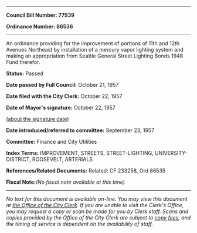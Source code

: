 

********

**Council Bill Number: 77939**
   
**Ordinance Number: 86536**
********

 An ordinance providing for the improvement of portions of 11th and 12th Avenues Northeast by installation of a mercury vapor lighting system and making an appropriation from Seattle General Street Lighting Bonds 1948 Fund therefor.

**Status:** Passed
   
**Date passed by Full Council:** October 21, 1957
   
**Date filed with the City Clerk:** October 22, 1957
   
**Date of Mayor's signature:** October 22, 1957
   
[(about the signature date)](/~public/approvaldate.htm)
   
   
   
**Date introduced/referred to committee:** September 23, 1957
   
**Committee:** Finance and City Utilities
   
   
**Index Terms:** IMPROVEMENT, STREETS, STREET-LIGHTING, UNIVERSITY-DISTRICT, ROOSEVELT, ARTERIALS

**References/Related Documents:** Related: CF 233258, Ord 86535

**Fiscal Note:**_(No fiscal note available at this time)_
********

_No text for this document is available on-line. You may view this document at [the Office of the City Clerk](http://www.seattle.gov/leg/clerk/contactUs.htm). If you are unable to visit the Clerk's Office, you may request a copy or scan be made for you by Clerk staff. Scans and copies provided by the Office of the City Clerk are subject to [copy fees](http://clerk.seattle.gov/~public/clerkfees.htm), and the timing of service is dependent on the availability of staff._

